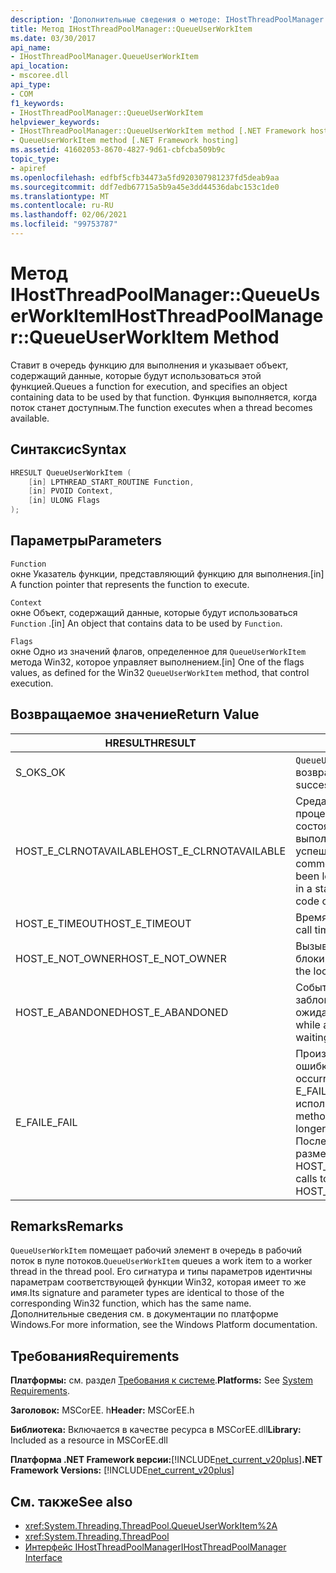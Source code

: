 ```yaml
---
description: 'Дополнительные сведения о методе: IHostThreadPoolManager:: QueueUserWorkItem'
title: Метод IHostThreadPoolManager::QueueUserWorkItem
ms.date: 03/30/2017
api_name:
- IHostThreadPoolManager.QueueUserWorkItem
api_location:
- mscoree.dll
api_type:
- COM
f1_keywords:
- IHostThreadPoolManager::QueueUserWorkItem
helpviewer_keywords:
- IHostThreadPoolManager::QueueUserWorkItem method [.NET Framework hosting]
- QueueUserWorkItem method [.NET Framework hosting]
ms.assetid: 41602053-8670-4827-9d61-cbfcba509b9c
topic_type:
- apiref
ms.openlocfilehash: edfbf5cfb34473a5fd920307981237fd5deab9aa
ms.sourcegitcommit: ddf7edb67715a5b9a45e3dd44536dabc153c1de0
ms.translationtype: MT
ms.contentlocale: ru-RU
ms.lasthandoff: 02/06/2021
ms.locfileid: "99753787"
---
```

# <a name="ihostthreadpoolmanagerqueueuserworkitem-method"></a><span data-ttu-id="295f1-103">Метод IHostThreadPoolManager::QueueUserWorkItem</span><span class="sxs-lookup"><span data-stu-id="295f1-103">IHostThreadPoolManager::QueueUserWorkItem Method</span></span>

<span data-ttu-id="295f1-104">Ставит в очередь функцию для выполнения и указывает объект, содержащий данные, которые будут использоваться этой функцией.</span><span class="sxs-lookup"><span data-stu-id="295f1-104">Queues a function for execution, and specifies an object containing data to be used by that function.</span></span> <span data-ttu-id="295f1-105">Функция выполняется, когда поток станет доступным.</span><span class="sxs-lookup"><span data-stu-id="295f1-105">The function executes when a thread becomes available.</span></span>  
  
## <a name="syntax"></a><span data-ttu-id="295f1-106">Синтаксис</span><span class="sxs-lookup"><span data-stu-id="295f1-106">Syntax</span></span>  
  
```cpp  
HRESULT QueueUserWorkItem (  
    [in] LPTHREAD_START_ROUTINE Function,  
    [in] PVOID Context,  
    [in] ULONG Flags  
);  
```  
  
## <a name="parameters"></a><span data-ttu-id="295f1-107">Параметры</span><span class="sxs-lookup"><span data-stu-id="295f1-107">Parameters</span></span>  

 `Function`  
 <span data-ttu-id="295f1-108">окне Указатель функции, представляющий функцию для выполнения.</span><span class="sxs-lookup"><span data-stu-id="295f1-108">[in] A function pointer that represents the function to execute.</span></span>  
  
 `Context`  
 <span data-ttu-id="295f1-109">окне Объект, содержащий данные, которые будут использоваться `Function` .</span><span class="sxs-lookup"><span data-stu-id="295f1-109">[in] An object that contains data to be used by `Function`.</span></span>  
  
 `Flags`  
 <span data-ttu-id="295f1-110">окне Одно из значений флагов, определенное для `QueueUserWorkItem` метода Win32, которое управляет выполнением.</span><span class="sxs-lookup"><span data-stu-id="295f1-110">[in] One of the flags values, as defined for the Win32 `QueueUserWorkItem` method, that control execution.</span></span>  
  
## <a name="return-value"></a><span data-ttu-id="295f1-111">Возвращаемое значение</span><span class="sxs-lookup"><span data-stu-id="295f1-111">Return Value</span></span>  
  
|<span data-ttu-id="295f1-112">HRESULT</span><span class="sxs-lookup"><span data-stu-id="295f1-112">HRESULT</span></span>|<span data-ttu-id="295f1-113">Описание:</span><span class="sxs-lookup"><span data-stu-id="295f1-113">Description</span></span>|  
|-------------|-----------------|  
|<span data-ttu-id="295f1-114">S_OK</span><span class="sxs-lookup"><span data-stu-id="295f1-114">S_OK</span></span>|<span data-ttu-id="295f1-115">`QueueUserWorkItem` успешно возвращено.</span><span class="sxs-lookup"><span data-stu-id="295f1-115">`QueueUserWorkItem` returned successfully.</span></span>|  
|<span data-ttu-id="295f1-116">HOST_E_CLRNOTAVAILABLE</span><span class="sxs-lookup"><span data-stu-id="295f1-116">HOST_E_CLRNOTAVAILABLE</span></span>|<span data-ttu-id="295f1-117">Среда CLR не была загружена в процесс, или среда CLR находится в состоянии, в котором она не может выполнить управляемый код или успешно обработать вызов.</span><span class="sxs-lookup"><span data-stu-id="295f1-117">The common language runtime (CLR) has not been loaded into a process, or the CLR is in a state in which it cannot run managed code or process the call successfully.</span></span>|  
|<span data-ttu-id="295f1-118">HOST_E_TIMEOUT</span><span class="sxs-lookup"><span data-stu-id="295f1-118">HOST_E_TIMEOUT</span></span>|<span data-ttu-id="295f1-119">Время ожидания вызова истекло.</span><span class="sxs-lookup"><span data-stu-id="295f1-119">The call timed out.</span></span>|  
|<span data-ttu-id="295f1-120">HOST_E_NOT_OWNER</span><span class="sxs-lookup"><span data-stu-id="295f1-120">HOST_E_NOT_OWNER</span></span>|<span data-ttu-id="295f1-121">Вызывающий объект не владеет блокировкой.</span><span class="sxs-lookup"><span data-stu-id="295f1-121">The caller does not own the lock.</span></span>|  
|<span data-ttu-id="295f1-122">HOST_E_ABANDONED</span><span class="sxs-lookup"><span data-stu-id="295f1-122">HOST_E_ABANDONED</span></span>|<span data-ttu-id="295f1-123">Событие было отменено, пока заблокированный поток или волокно ожидают его.</span><span class="sxs-lookup"><span data-stu-id="295f1-123">An event was canceled while a blocked thread or fiber was waiting on it.</span></span>|  
|<span data-ttu-id="295f1-124">E_FAIL</span><span class="sxs-lookup"><span data-stu-id="295f1-124">E_FAIL</span></span>|<span data-ttu-id="295f1-125">Произошла неизвестная фатальная ошибка.</span><span class="sxs-lookup"><span data-stu-id="295f1-125">An unknown catastrophic failure occurred.</span></span> <span data-ttu-id="295f1-126">Когда метод возвращает E_FAIL, среда CLR больше не может использоваться в процессе.</span><span class="sxs-lookup"><span data-stu-id="295f1-126">When a method returns E_FAIL, the CLR is no longer usable within the process.</span></span> <span data-ttu-id="295f1-127">Последующие вызовы методов размещения возвращают HOST_E_CLRNOTAVAILABLE.</span><span class="sxs-lookup"><span data-stu-id="295f1-127">Subsequent calls to hosting methods return HOST_E_CLRNOTAVAILABLE.</span></span>|  
  
## <a name="remarks"></a><span data-ttu-id="295f1-128">Remarks</span><span class="sxs-lookup"><span data-stu-id="295f1-128">Remarks</span></span>  

 <span data-ttu-id="295f1-129">`QueueUserWorkItem` помещает рабочий элемент в очередь в рабочий поток в пуле потоков.</span><span class="sxs-lookup"><span data-stu-id="295f1-129">`QueueUserWorkItem` queues a work item to a worker thread in the thread pool.</span></span> <span data-ttu-id="295f1-130">Его сигнатура и типы параметров идентичны параметрам соответствующей функции Win32, которая имеет то же имя.</span><span class="sxs-lookup"><span data-stu-id="295f1-130">Its signature and parameter types are identical to those of the corresponding Win32 function, which has the same name.</span></span> <span data-ttu-id="295f1-131">Дополнительные сведения см. в документации по платформе Windows.</span><span class="sxs-lookup"><span data-stu-id="295f1-131">For more information, see the Windows Platform documentation.</span></span>  
  
## <a name="requirements"></a><span data-ttu-id="295f1-132">Требования</span><span class="sxs-lookup"><span data-stu-id="295f1-132">Requirements</span></span>  

 <span data-ttu-id="295f1-133">**Платформы:** см. раздел [Требования к системе](../../get-started/system-requirements.md).</span><span class="sxs-lookup"><span data-stu-id="295f1-133">**Platforms:** See [System Requirements](../../get-started/system-requirements.md).</span></span>  
  
 <span data-ttu-id="295f1-134">**Заголовок:** MSCorEE. h</span><span class="sxs-lookup"><span data-stu-id="295f1-134">**Header:** MSCorEE.h</span></span>  
  
 <span data-ttu-id="295f1-135">**Библиотека:** Включается в качестве ресурса в MSCorEE.dll</span><span class="sxs-lookup"><span data-stu-id="295f1-135">**Library:** Included as a resource in MSCorEE.dll</span></span>  
  
 <span data-ttu-id="295f1-136">**Платформа .NET Framework версии:**[!INCLUDE[net_current_v20plus](../../../../includes/net-current-v20plus-md.md)]</span><span class="sxs-lookup"><span data-stu-id="295f1-136">**.NET Framework Versions:** [!INCLUDE[net_current_v20plus](../../../../includes/net-current-v20plus-md.md)]</span></span>  
  
## <a name="see-also"></a><span data-ttu-id="295f1-137">См. также</span><span class="sxs-lookup"><span data-stu-id="295f1-137">See also</span></span>

- <xref:System.Threading.ThreadPool.QueueUserWorkItem%2A>
- <xref:System.Threading.ThreadPool>
- [<span data-ttu-id="295f1-138">Интерфейс IHostThreadPoolManager</span><span class="sxs-lookup"><span data-stu-id="295f1-138">IHostThreadPoolManager Interface</span></span>](ihostthreadpoolmanager-interface.md)
